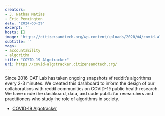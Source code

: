```yaml
---
creators:
- J. Nathan Matias
- Eric Pennington
date: '2020-03-29'
excerpt: ''
hosts: []
image: 'https://citizensandtech.org/wp-content/uploads/2020/04/covid-algo-banner.png'
subtitle: ''
tags:
- accountability
- algorithm
title: "COVID-19 Algotracker"
uri: https://covid-algotracker.citizensandtech.org/
---
```


Since 2016, CAT Lab has taken ongoing snapshots of reddit’s algorithms every 2-3 minutes. We created this dashboard to inform the design of our collaborations with reddit communities on COVID-19 public health research. We have made the dashboard, data, and code public for researchers and practitioners who study the role of algorithms in society.

* [COVID-19 Algotracker](https://covid-algotracker.citizensandtech.org/)

